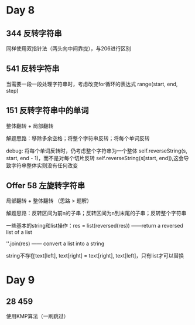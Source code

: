 # Day 8

## 344 反转字符串

同样使用双指针法（两头向中间靠拢），与206进行区别

## 541 反转字符串

当需要一段一段处理字符串时，考虑改变for循环的表达式 range(start, end, step)

## 151 反转字符串中的单词

整体翻转 + 局部翻转

解题思路：移除多余空格；将整个字符串反转；将每个单词反转

debug: 将每个单词反转时，仍考虑整个字符串为一个整体 self.reverseString(s, start, end - 1)，而不是对每个切片反转 self.reverseString(s[start, end]),这会导致字符串整体实则没有任何改变

## Offer 58 左旋转字符串

局部翻转 + 整体翻转 （思路 > 题解）

解题思路：反转区间为前n的子串；反转区间为n到末尾的子串；反转整个字符串

一些基本的string和list操作：res = list(reversed(res)) ——return a reversed list of a list

''.join(res) —— convert a list into a string

string不存在text[left], text[right] = text[right], text[left]，只有list才可以替换

# Day 9

## 28 459

使用KMP算法（一刷跳过）


